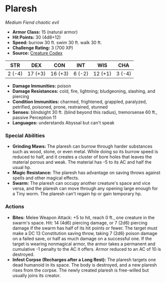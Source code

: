 # Plaresh

*Medium* *Fiend* *chaotic evil*

- **Armor Class:** 15 (natural armor)
- **Hit Points:** 30 (4d8+12)
- **Speed:** burrow 30 ft. swim 30 ft. walk 30 ft.
- **Challenge Rating:** 3 (700 XP)
- **Source:** [Creature Codex](https://koboldpress.com/kpstore/product/creature-codex-for-5th-edition-dnd/)

| STR | DEX | CON | INT | WIS | CHA |
| --- | --- | --- | --- | --- | --- |
| 2 (-4) | 17 (+3) | 16 (+3) | 6 (-2) | 12 (+1) | 3 (-4) |

- **Damage Immunities:** poison
- **Damage Resistances:** cold, fire, lightning; bludgeoning, slashing, and piercing
- **Condition Immunities:** charmed, frightened, grappled, paralyzed, petrified, poisoned, prone, restrained, stunned
- **Senses:** blindsight 30 ft. (blind beyond this radius), tremorsense 60 ft., passive Perception 11
- **Languages:** understands Abyssal but can't speak
### Special Abilities
- **Grinding Maws:** The plaresh can burrow through harder substances such as wood, stone, or even metal. While doing so its burrow speed is reduced to half, and it creates a cluster of bore holes that leaves the material porous and weak. The material has -5 to its AC and half the usual hp.
- **Magic Resistance:** The plaresh has advantage on saving throws against spells and other magical effects.
- **Swarm:** The plaresh can occupy another creature's space and vice versa, and the plaresh can move through any opening large enough for a Tiny worm. The plaresh can't regain hp or gain temporary hp.
### Actions
- **Bites:** Melee Weapon Attack: +5 to hit, reach 0 ft., one creature in the swarm's space. Hit: 14 (4d6) piercing damage, or 7 (2d6) piercing damage if the swarm has half of its hit points or fewer. The target must make a DC 13 Constitution saving throw, taking 7 (2d6) poison damage on a failed save, or half as much damage on a successful one. If the target is wearing nonmagical armor, the armor takes a permanent and cumulative -1 penalty to the AC it offers. Armor reduced to an AC of 10 is destroyed.
- **Infest Corpse (Recharges after a Long Rest):** The plaresh targets one dead humanoid in its space. The body is destroyed, and a new plaresh rises from the corpse. The newly created plaresh is free-willed but usually joins its creator.
